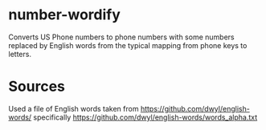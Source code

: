 # number-wordify
Converts US Phone numbers to phone numbers with some numbers replaced by English words from the typical mapping from phone keys to letters.

# Sources
Used a file of English words taken from https://github.com/dwyl/english-words/ specifically https://github.com/dwyl/english-words/words_alpha.txt
